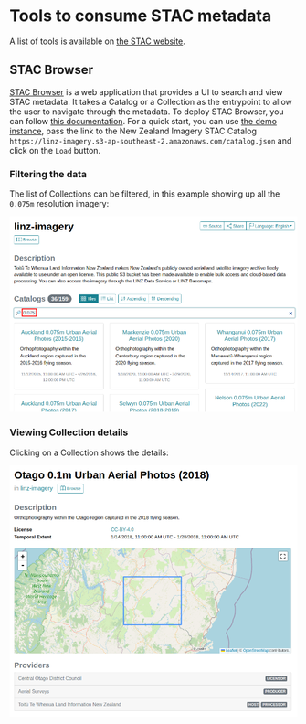 # Tools to consume STAC metadata

A list of tools is available on [the STAC website](https://stacspec.org/en/about/tools-resources/).

## STAC Browser

[STAC Browser](https://github.com/radiantearth/stac-browser) is a web application that provides a UI to search and view STAC metadata. It takes a Catalog or a Collection as the entrypoint to allow the user to navigate through the metadata.
To deploy STAC Browser, you can follow [this documentation](https://github.com/radiantearth/stac-browser#get-started).
For a quick start, you can use [the demo instance](https://radiantearth.github.io/stac-browser/), pass the link to the New Zealand Imagery STAC Catalog `https://linz-imagery.s3-ap-southeast-2.amazonaws.com/catalog.json` and click on the `Load` button.

### Filtering the data

The list of Collections can be filtered, in this example showing up all the `0.075m` resolution imagery:

![filter](img/tools/stac_browser_filter.png)

### Viewing Collection details

Clicking on a Collection shows the details:

![collection](img/tools/stac_browser_collection.png)
